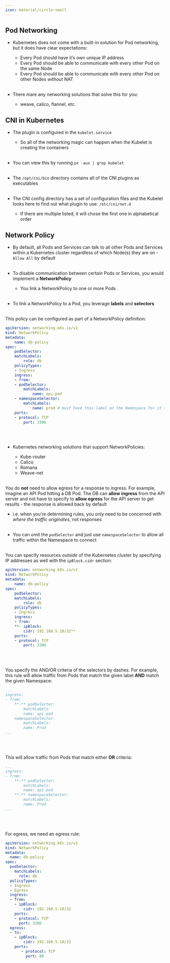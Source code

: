 ```yaml
---
icon: material/circle-small
---
```


## Pod Networking

- Kubernetes does not come with a built-in solution for Pod networking, but it does have clear expectations:
    - Every Pod should have it’s own unique IP address
    - Every Pod should be able to communicate with every other Pod on the same Node
    - Every Pod should be able to communicate with every other Pod on other Nodes *without* NAT
<br><br>

- There mare any networking solutions that solve this for you:
    - weave, calico, flannel, etc.

## CNI in Kubernetes

- The plugin is configured in the `kubelet.service`
    - So all of the networking magic can happen when the Kubelet is creating the containers
<br><br>

- You can view this by running `px -aux | grep kubelet`
<br><br>

- The `/opt/cni/bin` directory contains all of the CNI plugins as executables
<br><br>
- The CNI config directory has a set of configuration files and the Kubelet looks here to find out what plugin to use: `/etc/cni/net.d`
    - If there are multiple listed, it will chose the first one in alphabetical order

## Network Policy

- By default, all Pods and Services can talk to all other Pods and Services within a Kubernetes cluster regardless of which Node(s) they are on - `Allow All` by default
<br><br>

- To disable communication between certain Pods or Services, you would implement a **NetworkPolicy**
    - You link a NetworkPolicy to one or more Pods
<br><br>

- To link a NetworkPolicy to a Pod, you leverage **labels** and **selectors**
<br><br>

This policy can be configured as part of a NetworkPolicy definition:
    
```yaml
apiVersion: networking.k8s.io/v1
kind: NetworkPolicy
metadata:
    name: db-policy
spec:
    podSelector:
    matchLabels:
        role: db
    policyTypes:
    - Ingress
    ingress:
    - from:
    - podSelector:
        matchLabels:
            name: api-pod
    - namespaceSelector:
        matchLabels:
            name: prod # must have this label on the Namespace for it to work
    ports:
    - protocol: TCP
        port: 3306
```
<br><br>

- Kubernetes networking solutions that support NetworkPolicies:

    - Kube-router
    - Calico
    - Romana
    - Weave-net
<br><br>


You do **not** need to allow egress for a response to ingress. For example, imagine an API Pod hitting a DB Pod. The DB can **allow** **ingress** from the API server and not have to specify to **allow egress** for the API server to get results - the response is allowed back by default

- i.e. when you’re determining rules, you only need to be concerned with *where the traffic originates*, not responses
<br><br>

- You can omit the `podSelector` and just use `namespaceSelector` to allow all traffic within the Namespace to connect
<br><br>

You can specify resources *outside* of the Kubernetes cluster by specifying IP addresses as well with the `ipBlock.cidr` section:
    
```yaml
apiVersion: networking.k8s.io/v1
kind: NetworkPolicy
metadata:
    name: db-policy
spec:
    podSelector:
    matchLabels:
        role: db
    policyTypes:
    - Ingress
    ingress:
    - from:
    **- ipBlock:
        cidr: 192.168.5.10/32**
    ports:
    - protocol: TCP
        port: 3306
```
<br><br>

You specify the AND/OR criteria of the selectors by dashes. For example, this rule will allow traffic from Pods that match the given label **AND** match the given Namespace:    
```yaml
...
ingress:
- from:
    **-** podSelector:
        matchLabels:
        name: api-pod
    namespaceSelector:
        matchLabels:
        name: Prod
...
```
<br><br>

This will allow traffic from Pods that match either **OR** criteria:
    
```yaml
...
ingress:
- from:
    **-** podSelector:
        matchLabels:
        name: api-pod
    **-** namespaceSelector:
        matchLabels:
        name: Prod
...
```
<br><br>

For egress, we need an egress rule:
``` yaml
apiVersion: networking.k8s.io/v1
kind: NetworkPolicy
metadata:
  name: db-policy
spec:
  podSelector:
    matchLabels:
      role: db
  policyTypes:
  - Ingress
  - Egress
  ingress:
  - from:
    - ipBlock:
        cidr: 192.168.5.10/32
    ports:
    - protocol: TCP
      port: 3306
  egress:
  - to: 
    - ipBlock:
        cidr: 192.168.5.10/32
    ports:
	   - protocol: TCP
	     port: 80
```